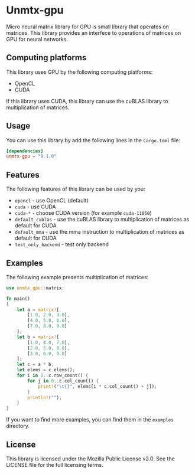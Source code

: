 # Unmtx-gpu

Micro neural matrix library for GPU is small library that operates on matrices. This library provides
an interfece to operations of matrices on GPU for neural networks.

## Computing platforms

This library uses GPU by the following computing platforms:

- OpenCL
- CUDA

If this library uses CUDA, this library can use the cuBLAS library to multiplication of matrices.

## Usage

You can use this library by add the following lines in the `Cargo.toml` file:

```toml
[dependencies]
unmtx-gpu = "0.1.0"
```

## Features

The following features of this library can be used by you:

- `opencl` - use OpenCL (default)
- `cuda` - use CUDA
- `cuda-*` - choose CUDA version (for example `cuda-11050`)
- `default_cublas` - use the cuBLAS library to multiplication of matrices as default for CUDA
- `default_mma` - use the mma instruction to multiplication of matrices as default for CUDA
- `test_only_backend` - test only backend

## Examples

The following example presents multiplication of matrices:

```rust
use unmtx_gpu::matrix;

fn main()
{
    let a = matrix![
        [1.0, 2.0, 3.0],
        [4.0, 5.0, 6.0],
        [7.0, 8.0, 9.0]
    ];
    let b = matrix![
        [1.0, 4.0, 7.0],
        [2.0, 5.0, 8.0],
        [3.0, 6.0, 9.0]
    ];
    let c = a * b;
    let elems = c.elems();
    for i in 0..c.row_count() {
        for j in 0..c.col_count() {
            print!("\t{}", elems[i * c.col_count() + j]);
        }
        println!("");
    }
}
```

If you want to find more examples, you can find them in the `examples` directory.

## License

This library is licensed under the Mozilla Public License v2.0. See the LICENSE file for the full
licensing terms.

